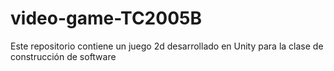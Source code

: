 # video-game-TC2005B
Este repositorio contiene un juego 2d desarrollado en Unity para la clase de construcción de software
